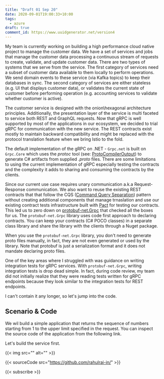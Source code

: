```yaml
---
title: "Draft 01 Sep 20"
date: 2020-09-01T19:00:33+10:00
tags:
  - azure
draft: true
comment_id: https://www.uuidgenerator.net/version4
---
```


My team is currently working on building a high performance cloud native project to manage the customer data. We have a set of services and jobs that manage the customer data processing a continuous stream of requests to create, validate, and update customer data. There are two types of systems that we serve from the service. The first category of services need a subset of customer data available to them locally to perform operations. We send domain events to these service (via Kafka topics) to keep their databases in sync. The second category of services are either stateless (e.g. UI that displays customer data), or validates the current state of customer before performing operation (e.g. accounting services to validate whether customer is active).

The customer service is designed with the onion\hexagonal architecture principles. Additionally, the presentation layer of the service is multi faceted to service both REST and GraphQL requests. Now that gRPC is well supported by most of the applications in our ecosystem, we decided to trial gRPC for communication with the new service. The REST contracts exist mostly to maintain backward compatibility and might be replaced with the protocol translation feature when we bring Istio to the fold.

The default implementation of the gRPC on .NET - `Grpc.net` is built on `Grpc.Core` which uses the _protoc_ tool (see: [ProtoCompilerOutput](https://github.com/grpc/grpc/blob/master/src/csharp/Grpc.Tools/ProtoCompilerOutputs.cs)) to generate C# artifacts from supplied _.proto_ files. There are some limitations to using the current implementation of gRPC especially testing the contracts and the complexity it adds to sharing and consuming the contracts by the clients.

Since our current use case requires unary communication a.k.a Request-Response communication. We also want to reuse the existing REST contracts that that follow the CQS ([Command Query Separation](https://martinfowler.com/bliki/CommandQuerySeparation.html)) pattern without creating additional components that manage trnaslation and use our existing contract tests infrastructure built with [Pact](https://docs.pact.io/) for testing our contracts. This led us to zero down on [protobuf-net.Grpc](https://protobuf-net.github.io/) that checked all the boxes for us. The `protobuf-net.Grpc` library uses code first approach to declaring contracts. You can keep your contracts (C# POCO classes) in a separate class library and share the library with the clients through a Nuget package.

When you use the `protobuf-net.Grpc` library, you don't need to generate proto files manually, in fact, they are not even generated or used by the library. Note that protobuf is just a serialization format and it does not mandate declaring proto files.

One of the key areas where I struggled with was guidance on writing integration tests for gRPC services. With `protobuf-net.Grpc`, writing integration tests is drop dead simple. In fact, during code review, my team did not initially realize that they were reading tests written for gRPC endpoints because they look similar to the integration tests for REST endpoints.

I can't contain it any longer, so let's jump into the code.

## Scenario & Code

We wil build a simple application that returns the sequence of numbers starting from 1 to the upper limit specified in the request. You can inspect the source code of the application from the following link.

Let's build the service first.

{{< img src="" alt="" >}}

{{< sourceCode src="https://github.com/rahulrai-in/" >}}

{{< subscribe >}}
